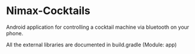 # Nimax-Cocktails
Android application for controlling a cocktail machine via bluetooth on your phone.

All the external libraries are documented in build.gradle (Module: app)
